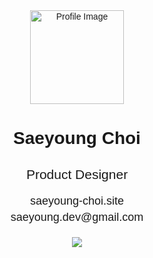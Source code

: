 <div align="center" style="font-family: Arial, sans-serif;">
  <img src="https://drive.google.com/file/d/1kR9b57p_Z2E5H2LAqut2IS7KIRK3uDVt/view?usp=drive_link" alt="Profile Image" width="150" height="150" />
  <h1 style="margin-bottom: 10px; border-bottom:none !important">Saeyoung Choi</h1>
  <h2 style="margin-bottom: 20px; font-weight: normal; border-bottom:none !important">Product Designer</h2>

  <p style="font-size: 18px; margin: 5px 0;">
    <a href="https://www.saeyoung-choi.site" style="text-decoration: none; color: inherit;">
      saeyoung-choi.site
    </a>
  </p>
  <p style="font-size: 18px; margin: 5px 0;">saeyoung.dev@gmail.com</p>

  <br/>

  <a href="https://hits.seeyoufarm.com">
    <img src="https://hits.seeyoufarm.com/api/count/incr/badge.svg?url=https%3A%2F%2Fgithub.com%effysogood&count_bg=%23000000&title_bg=%23000000&icon=github.svg&icon_color=%23FFFFFF&title=Github&edge_flat=true"/>
  </a>
</div>
